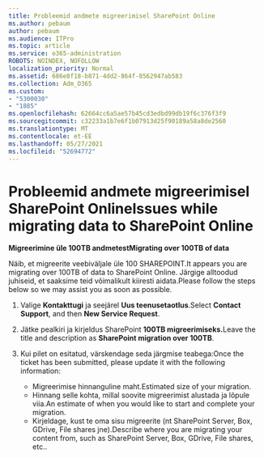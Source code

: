 ```yaml
---
title: Probleemid andmete migreerimisel SharePoint Online
ms.author: pebaum
author: pebaum
ms.audience: ITPro
ms.topic: article
ms.service: o365-administration
ROBOTS: NOINDEX, NOFOLLOW
localization_priority: Normal
ms.assetid: 686e8f18-b871-4dd2-864f-8562947ab583
ms.collection: Adm_O365
ms.custom:
- "5300030"
- "1885"
ms.openlocfilehash: 62664cc6a5ae57b45cd3edbd99db19f6c376f3f9
ms.sourcegitcommit: c32233a1b7e6f1b07913d25f90189a58a8de2560
ms.translationtype: MT
ms.contentlocale: et-EE
ms.lasthandoff: 05/27/2021
ms.locfileid: "52694772"
---
```

# <a name="issues-while-migrating-data-to-sharepoint-online"></a><span data-ttu-id="fc552-102">Probleemid andmete migreerimisel SharePoint Online</span><span class="sxs-lookup"><span data-stu-id="fc552-102">Issues while migrating data to SharePoint Online</span></span>

<span data-ttu-id="fc552-103">**Migreerimine üle 100TB andmetest**</span><span class="sxs-lookup"><span data-stu-id="fc552-103">**Migrating over 100TB of data**</span></span>

<span data-ttu-id="fc552-104">Näib, et migreerite veebiväljale üle 100 SHAREPOINT.</span><span class="sxs-lookup"><span data-stu-id="fc552-104">It appears you are migrating over 100TB of data to SharePoint Online.</span></span> <span data-ttu-id="fc552-105">Järgige alltoodud juhiseid, et saaksime teid võimalikult kiiresti aidata.</span><span class="sxs-lookup"><span data-stu-id="fc552-105">Please follow the steps below so we may assist you as soon as possible.</span></span> 

1. <span data-ttu-id="fc552-106">Valige **Kontakttugi** ja seejärel **Uus teenusetaotlus**.</span><span class="sxs-lookup"><span data-stu-id="fc552-106">Select **Contact Support**, and then **New Service Request**.</span></span> 
2. <span data-ttu-id="fc552-107">Jätke pealkiri ja kirjeldus SharePoint **100TB migreerimiseks.**</span><span class="sxs-lookup"><span data-stu-id="fc552-107">Leave the title and description as **SharePoint migration over 100TB**.</span></span>
3. <span data-ttu-id="fc552-108">Kui pilet on esitatud, värskendage seda järgmise teabega:</span><span class="sxs-lookup"><span data-stu-id="fc552-108">Once the ticket has been submitted, please update it with the following information:</span></span> 

    - <span data-ttu-id="fc552-109">Migreerimise hinnanguline maht.</span><span class="sxs-lookup"><span data-stu-id="fc552-109">Estimated size of your migration.</span></span>
    - <span data-ttu-id="fc552-110">Hinnang selle kohta, millal soovite migreerimist alustada ja lõpule viia.</span><span class="sxs-lookup"><span data-stu-id="fc552-110">An estimate of when you would like to start and complete your migration.</span></span>
    - <span data-ttu-id="fc552-111">Kirjeldage, kust te oma sisu migreerite (nt SharePoint Server, Box, GDrive, File shares jne).</span><span class="sxs-lookup"><span data-stu-id="fc552-111">Describe where you are migrating your content from, such as SharePoint Server, Box, GDrive, File shares, etc..</span></span>
